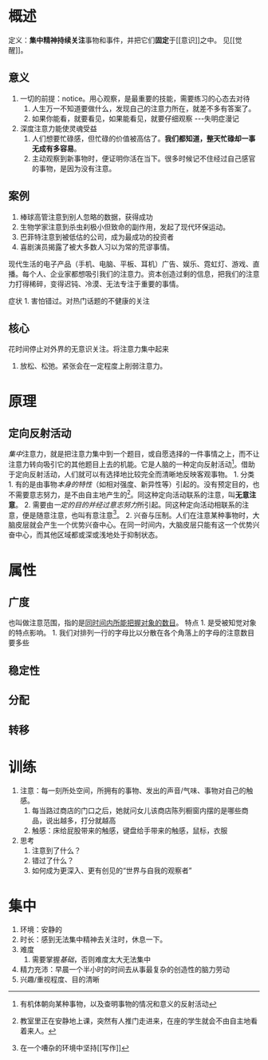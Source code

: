 # 概述
定义：**集中精神持续关注**事物和事件，并把它们**固定**于[[意识]]之中。
见[[觉醒]]。
## 意义

1. 一切的前提：notice。用心观察，是最重要的技能，需要练习的心态去对待
	1. 人生万一不知道要做什么，发现自己的注意力所在，就差不多有答案了。
	2. 如果你能看，就要看见，如果能看见，就要仔细观察 ---失明症漫记
2. 深度注意力能使灵魂受益
	1. 人们想要忙碌感，但忙碌的价值被高估了。**我们都知道，整天忙碌却一事无成有多容易**。
	2. 主动观察到新事物时，便证明你活在当下。很多时候记不住经过自己感官的事物，是因为没有注意。
## 案例
1. 棒球高管注意到别人忽略的数据，获得成功
2. 生物学家注意到杀虫刹极小但致命的副作用，发起了现代环保运动。
3. 巴菲特注意到被低估的公司，成为最成功的投资者
4. 喜剧演员揭露了被大多数人习以为常的荒谬事情。

现代生活的电子产品（手机、电脑、平板、耳机）广告、娱乐、霓虹灯、游戏、直播。每个人、企业家都想吸引我们的注意力。资本创造过剩的信息，把我们的注意力打得稀碎，变得迟钝、冷漠、无法专注于重要的事情。

症状
	1. 害怕错过。对热门话题的不健康的关注
## 核心
花时间停止对外界的无意识关注。将注意力集中起来
1. 放松、松弛。紧张会在一定程度上削弱注意力。
# 原理
## 定向反射活动
*集中*注意力，就是把注意力集中到一个题目，或自愿选择的一件事情之上，而不让注意力转向吸引它的其他题目上去的机能。它是人脑的一种定向反射活动[^1]。借助于定向反射活动，人们就可以有选择地比较完全而清晰地反映客观事物。
	1. 分类
		1. 有的是由事物*本身的特性*（如相对强度、新异性等）引起的。没有预定目的，也不需要意志努力，是不由自主地产生的[^2]。同这种定向活动联系的注意，叫**无意注意**。
		2. 需要由*一定的目的并经过意志努力*所引起。同这种定向活动相联系的注意，便是随意注意，也叫有意注意[^3]。
	2. 兴奋与压制。人们在注意某种事物时，大脑皮层就会产生一个优势兴奋中心。在同一时间内，大脑皮层只能有这一个优势兴奋中心，而其他区域都或深或浅地处于抑制状态。
# 属性
## 广度
也叫做注意范围，指的是<u>同时间内所能把握对象的数目</u>。
特点
	1. 是受被知觉对象的特点影响。
		1. 我们对排列一行的字母比以分散在各个角落上的字母的注意数目要多些
## 稳定性
## 分配
## 转移
# 训练
1. 注意：每一刻所处空间，所拥有的事物、发出的声音/气味、事物对自己的触感。
	1. 每当路过商店的门口之后，她就问女儿该商店陈列橱窗内摆的是哪些商品，说出越多，打分就越高
	2. 触感：床给屁股带来的触感，键盘给手带来的触感，鼠标，衣服
2. 思考
	1. 注意到了什么？
	2. 错过了什么？
	3. 如何成为更深入、更有创见的“世界与自我的观察者”
# 集中
1. 环境：安静的
2. 时长：感到无法集中精神去关注时，休息一下。
3. 难度
	1. 需要掌握*基础*，否则难度太大无法集中
4. 精力充沛：早晨一个半小时的时间去从事最复杂的创造性的脑力劳动
5. 兴趣/重视程度、目的清晰


[^1]: 有机体朝向某种事物，以及查明事物的情况和意义的反射活动
[^2]: 教室里正在安静地上课，突然有人推门走进来，在座的学生就会不由自主地看着来人。
[^3]: 在一个嘈杂的环境中坚持[[写作]] 